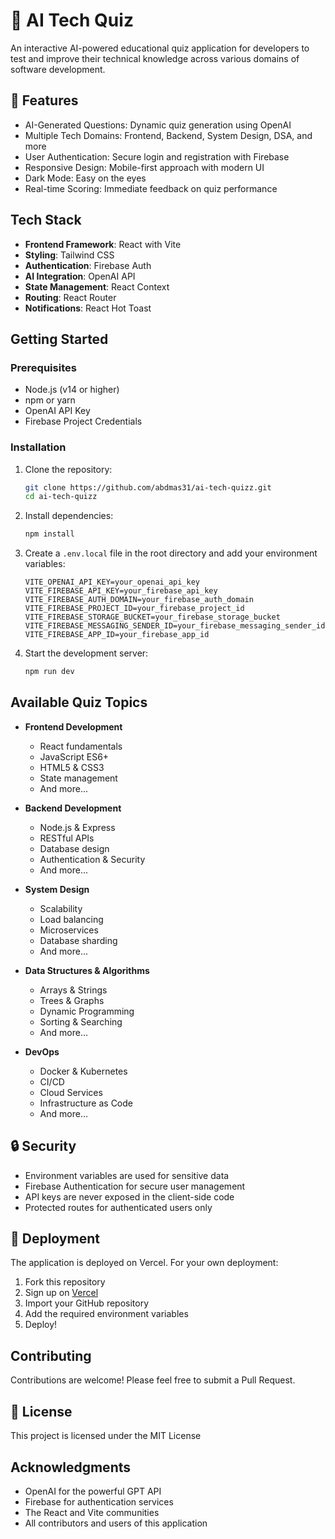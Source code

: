 # 🚀 AI Tech Quiz

An interactive AI-powered educational quiz application for developers to test and improve their technical knowledge across various domains of software development.

## 🌟 Features

-  AI-Generated Questions: Dynamic quiz generation using OpenAI
-  Multiple Tech Domains: Frontend, Backend, System Design, DSA, and more
-  User Authentication: Secure login and registration with Firebase
-  Responsive Design: Mobile-first approach with modern UI
-  Dark Mode: Easy on the eyes
-  Real-time Scoring: Immediate feedback on quiz performance

##  Tech Stack

- **Frontend Framework**: React with Vite
- **Styling**: Tailwind CSS
- **Authentication**: Firebase Auth
- **AI Integration**: OpenAI API
- **State Management**: React Context
- **Routing**: React Router
- **Notifications**: React Hot Toast

##  Getting Started

### Prerequisites

- Node.js (v14 or higher)
- npm or yarn
- OpenAI API Key
- Firebase Project Credentials

### Installation

1. Clone the repository:
   ```bash
   git clone https://github.com/abdmas31/ai-tech-quizz.git
   cd ai-tech-quizz
   ```

2. Install dependencies:
   ```bash
   npm install
   ```

3. Create a `.env.local` file in the root directory and add your environment variables:
   ```env
   VITE_OPENAI_API_KEY=your_openai_api_key
   VITE_FIREBASE_API_KEY=your_firebase_api_key
   VITE_FIREBASE_AUTH_DOMAIN=your_firebase_auth_domain
   VITE_FIREBASE_PROJECT_ID=your_firebase_project_id
   VITE_FIREBASE_STORAGE_BUCKET=your_firebase_storage_bucket
   VITE_FIREBASE_MESSAGING_SENDER_ID=your_firebase_messaging_sender_id
   VITE_FIREBASE_APP_ID=your_firebase_app_id
   ```

4. Start the development server:
   ```bash
   npm run dev
   ```

##  Available Quiz Topics

- **Frontend Development**
  - React fundamentals
  - JavaScript ES6+
  - HTML5 & CSS3
  - State management
  - And more...

- **Backend Development**
  - Node.js & Express
  - RESTful APIs
  - Database design
  - Authentication & Security
  - And more...

- **System Design**
  - Scalability
  - Load balancing
  - Microservices
  - Database sharding
  - And more...

- **Data Structures & Algorithms**
  - Arrays & Strings
  - Trees & Graphs
  - Dynamic Programming
  - Sorting & Searching
  - And more...

- **DevOps**
  - Docker & Kubernetes
  - CI/CD
  - Cloud Services
  - Infrastructure as Code
  - And more...

## 🔒 Security

- Environment variables are used for sensitive data
- Firebase Authentication for secure user management
- API keys are never exposed in the client-side code
- Protected routes for authenticated users only

## 🚀 Deployment

The application is deployed on Vercel. For your own deployment:

1. Fork this repository
2. Sign up on [Vercel](https://vercel.com)
3. Import your GitHub repository
4. Add the required environment variables
5. Deploy!

##  Contributing

Contributions are welcome! Please feel free to submit a Pull Request.

## 📝 License

This project is licensed under the MIT License

##  Acknowledgments

- OpenAI for the powerful GPT API
- Firebase for authentication services
- The React and Vite communities
- All contributors and users of this application
